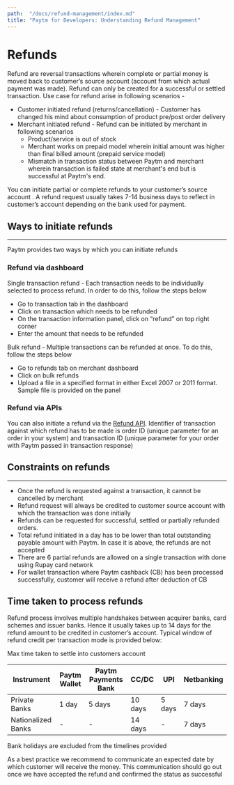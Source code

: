 ```yaml
---
path:  "/docs/refund-management/index.md"
title: "Paytm for Developers: Understanding Refund Management"
---
```




# Refunds

Refund are reversal transactions wherein complete or partial money is moved back to customer’s source account (account from which actual payment was made). Refund can only be created for a successful or settled transaction. Use case for refund arise in following scenarios -


* Customer initiated refund (returns/cancellation) - Customer has changed his mind about consumption of product pre/post order delivery
*  Merchant initiated refund - Refund can be initiated by merchant in following scenarios
    * Product/service is out of stock   
    * Merchant works on prepaid model wherein initial amount was higher than final billed amount (prepaid service model)
    * Mismatch in transaction status between Paytm and merchant wherein transaction is failed state at merchant's end but is successful at Paytm's end.


You can initiate partial or complete refunds to your customer’s source account . A refund request usually takes 7-14 business days to reflect in customer’s account depending on the bank used for payment. 


## Ways to initiate refunds
---


Paytm provides two ways by which you can initiate refunds

### Refund via dashboard

Single transaction refund  - Each transaction needs to be individually selected to process refund. In order to do this, follow the steps below 

  * Go to transaction tab in the dashboard
  * Click on transaction which needs to be refunded
  * On the transaction information panel, click on “refund” on top right corner
  * Enter the amount that needs to be refunded
   
Bulk refund - Multiple transactions can be refunded at once. To do this, follow the steps below

  * Go to refunds tab on merchant dashboard
  * Click on bulk refunds
  * Upload a file in a specified format in either Excel 2007 or 2011 format. Sample file is provided on the panel
  
### Refund via APIs 

You can also initiate a refund via the <a href="/docs/refund-api/">Refund API</a>. Identifier of transaction against which refund has to be made is order ID (unique parameter for an order in your system) and transaction ID (unique parameter for your order with Paytm passed in transaction response)

## Constraints on refunds
---

* Once the refund is requested against a transaction, it cannot be cancelled by merchant
* Refund request will always be credited to customer source account with which the transaction was done initially 
* Refunds can be requested for successful, settled or partially refunded orders. 
* Total refund initiated in a day has to be lower than total outstanding payable amount with Paytm. In case it is above, the refunds are not accepted  
* There are 6 partial refunds are allowed on a single transaction with done using Rupay card network
* For wallet transaction where Paytm cashback (CB) has been processed successfully, customer will receive a refund after deduction of CB


## Time taken to process refunds


Refund process involves multiple handshakes between acquirer banks, card schemes and issuer banks. Hence it usually takes up to 14 days for the refund amount to be credited in customer’s account. Typical window of refund credit per transaction mode is provided below:

Max time taken to settle into customers account


| Instrument |	Paytm Wallet |	Paytm Payments Bank | 	CC/DC | 	UPI  | 	Netbanking 
| --- | --- | --- | --- | --- | --- |
| Private Banks	| 1 day |	5 days |	10 days |	5 days	 |  7 days |
| Nationalized Banks |	-	 | -	| 14 days |	- |	7 days |


Bank holidays are excluded from the timelines provided

As a best practice we recommend to communicate an expected date by which customer will receive the money. This communication should go out once we have accepted the refund and confirmed the status as successful


